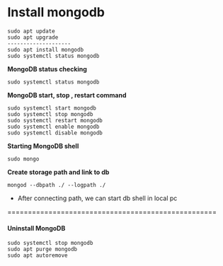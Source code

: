Install mongodb
======================

```
sudo apt update
sudo apt upgrade
--------------------
sudo apt install mongodb
sudo systemctl status mongodb
```

**MongoDB status checking**

```
sudo systemctl status mongodb
```


**MongoDB start, stop , restart command**


```
sudo systemctl start mongodb
sudo systemctl stop mongodb
sudo systemctl restart mongodb
sudo systemctl enable mongodb
sudo systemctl disable mongodb
```

**Starting MongoDB shell**
```
sudo mongo
```

**Create storage path and link to db**

```
mongod --dbpath ./ --logpath ./
```

- After connecting path, we can start db shell in local pc


===================================================

#### Uninstall MongoDB

```
sudo systemctl stop mongodb
sudo apt purge mongodb
sudo apt autoremove
```




